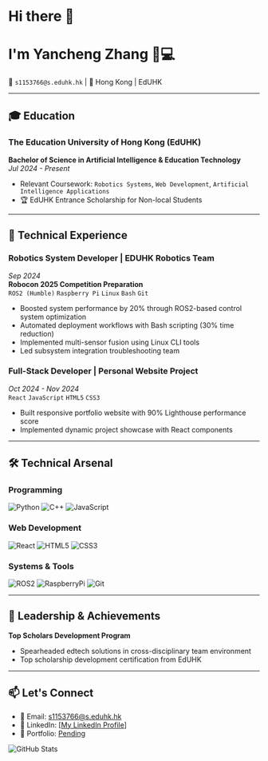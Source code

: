 # Hi there 👋


# I'm Yancheng Zhang 👨💻

📧 `s1153766@s.eduhk.hk` | 📍 Hong Kong | EdUHK

---

## 🎓 Education

### The Education University of Hong Kong (EdUHK)
**Bachelor of Science in Artificial Intelligence & Education Technology**  
*Jul 2024 - Present*  
- Relevant Coursework: `Robotics Systems`, `Web Development`, `Artificial Intelligence Applications`
- 🏆 EdUHK Entrance Scholarship for Non-local Students

---

## 💼 Technical Experience

### Robotics System Developer | EDUHK Robotics Team
*Sep 2024*  
**Robocon 2025 Competition Preparation**  
`ROS2 (Humble)` `Raspberry Pi` `Linux` `Bash` `Git`  
- Boosted system performance by 20% through ROS2-based control system optimization
- Automated deployment workflows with Bash scripting (30% time reduction)
- Implemented multi-sensor fusion using Linux CLI tools
- Led subsystem integration troubleshooting team

### Full-Stack Developer | Personal Website Project
*Oct 2024 - Nov 2024*  
`React` `JavaScript` `HTML5` `CSS3`  
- Built responsive portfolio website with 90% Lighthouse performance score
- Implemented dynamic project showcase with React components

---

## 🛠 Technical Arsenal

### Programming
![Python](https://img.shields.io/badge/Python-3776AB?style=flat&logo=python&logoColor=white)
![C++](https://img.shields.io/badge/C++-00599C?style=flat&logo=c%2B%2B&logoColor=white)
![JavaScript](https://img.shields.io/badge/JavaScript-F7DF1E?style=flat&logo=javascript&logoColor=black)

### Web Development
![React](https://img.shields.io/badge/React-61DAFB?style=flat&logo=react&logoColor=black)
![HTML5](https://img.shields.io/badge/HTML5-E34F26?style=flat&logo=html5&logoColor=white)
![CSS3](https://img.shields.io/badge/CSS3-1572B6?style=flat&logo=css3&logoColor=white)

### Systems & Tools
![ROS2](https://img.shields.io/badge/ROS2-Humble-blue)
![RaspberryPi](https://img.shields.io/badge/Raspberry%20Pi-A22846?style=flat&logo=Raspberry%20Pi)
![Git](https://img.shields.io/badge/Git-F05032?style=flat&logo=git&logoColor=white)

---

## 🌟 Leadership & Achievements

**Top Scholars Development Program**  
- Spearheaded edtech solutions in cross-disciplinary team environment
- Top scholarship development certification from EdUHK

---

## 📫 Let's Connect
- 📧 Email: [s1153766@s.eduhk.hk](mailto:s1153766@s.eduhk.hk)
- 💼 LinkedIn: [[My LinkedIn Profile](https://www.linkedin.com/in/yancheng-zhang-170881335/)]
- 🔗 Portfolio: [Pending]()

![GitHub Stats]([https://github-readme-stats.vercel.app/api?username=Steven-ZYC&show_icons=true&theme=radical])
